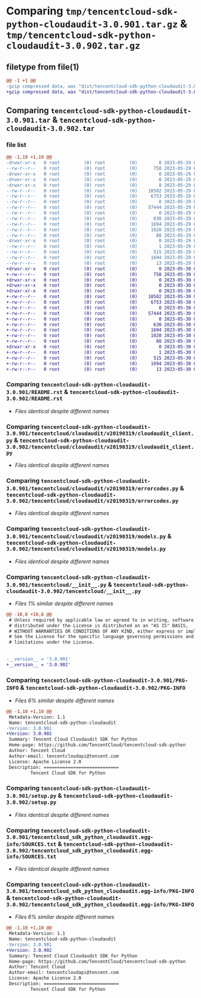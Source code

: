 # Comparing `tmp/tencentcloud-sdk-python-cloudaudit-3.0.901.tar.gz` & `tmp/tencentcloud-sdk-python-cloudaudit-3.0.902.tar.gz`

## filetype from file(1)

```diff
@@ -1 +1 @@
-gzip compressed data, was "dist/tencentcloud-sdk-python-cloudaudit-3.0.901.tar", last modified: Mon May 29 02:23:14 2023, max compression
+gzip compressed data, was "dist/tencentcloud-sdk-python-cloudaudit-3.0.902.tar", last modified: Tue May 30 00:19:13 2023, max compression
```

## Comparing `tencentcloud-sdk-python-cloudaudit-3.0.901.tar` & `tencentcloud-sdk-python-cloudaudit-3.0.902.tar`

### file list

```diff
@@ -1,19 +1,19 @@
-drwxr-xr-x   0 root         (0) root         (0)        0 2023-05-29 02:23:14.000000 tencentcloud-sdk-python-cloudaudit-3.0.901/
--rw-r--r--   0 root         (0) root         (0)      758 2023-05-29 02:23:14.000000 tencentcloud-sdk-python-cloudaudit-3.0.901/README.rst
-drwxr-xr-x   0 root         (0) root         (0)        0 2023-05-29 02:23:14.000000 tencentcloud-sdk-python-cloudaudit-3.0.901/tencentcloud/
-drwxr-xr-x   0 root         (0) root         (0)        0 2023-05-29 02:23:14.000000 tencentcloud-sdk-python-cloudaudit-3.0.901/tencentcloud/cloudaudit/
-drwxr-xr-x   0 root         (0) root         (0)        0 2023-05-29 02:23:14.000000 tencentcloud-sdk-python-cloudaudit-3.0.901/tencentcloud/cloudaudit/v20190319/
--rw-r--r--   0 root         (0) root         (0)    18502 2023-05-29 02:23:14.000000 tencentcloud-sdk-python-cloudaudit-3.0.901/tencentcloud/cloudaudit/v20190319/cloudaudit_client.py
--rw-r--r--   0 root         (0) root         (0)     6753 2023-05-29 02:23:14.000000 tencentcloud-sdk-python-cloudaudit-3.0.901/tencentcloud/cloudaudit/v20190319/errorcodes.py
--rw-r--r--   0 root         (0) root         (0)        0 2023-05-29 02:23:14.000000 tencentcloud-sdk-python-cloudaudit-3.0.901/tencentcloud/cloudaudit/v20190319/__init__.py
--rw-r--r--   0 root         (0) root         (0)    57444 2023-05-29 02:23:14.000000 tencentcloud-sdk-python-cloudaudit-3.0.901/tencentcloud/cloudaudit/v20190319/models.py
--rw-r--r--   0 root         (0) root         (0)        0 2023-05-29 02:23:14.000000 tencentcloud-sdk-python-cloudaudit-3.0.901/tencentcloud/cloudaudit/__init__.py
--rw-r--r--   0 root         (0) root         (0)      630 2023-05-29 02:23:14.000000 tencentcloud-sdk-python-cloudaudit-3.0.901/tencentcloud/__init__.py
--rw-r--r--   0 root         (0) root         (0)     1694 2023-05-29 02:23:14.000000 tencentcloud-sdk-python-cloudaudit-3.0.901/PKG-INFO
--rw-r--r--   0 root         (0) root         (0)     1020 2023-05-29 02:23:14.000000 tencentcloud-sdk-python-cloudaudit-3.0.901/setup.py
--rw-r--r--   0 root         (0) root         (0)       88 2023-05-29 02:23:14.000000 tencentcloud-sdk-python-cloudaudit-3.0.901/setup.cfg
-drwxr-xr-x   0 root         (0) root         (0)        0 2023-05-29 02:23:14.000000 tencentcloud-sdk-python-cloudaudit-3.0.901/tencentcloud_sdk_python_cloudaudit.egg-info/
--rw-r--r--   0 root         (0) root         (0)        1 2023-05-29 02:23:14.000000 tencentcloud-sdk-python-cloudaudit-3.0.901/tencentcloud_sdk_python_cloudaudit.egg-info/dependency_links.txt
--rw-r--r--   0 root         (0) root         (0)      515 2023-05-29 02:23:14.000000 tencentcloud-sdk-python-cloudaudit-3.0.901/tencentcloud_sdk_python_cloudaudit.egg-info/SOURCES.txt
--rw-r--r--   0 root         (0) root         (0)     1694 2023-05-29 02:23:14.000000 tencentcloud-sdk-python-cloudaudit-3.0.901/tencentcloud_sdk_python_cloudaudit.egg-info/PKG-INFO
--rw-r--r--   0 root         (0) root         (0)       13 2023-05-29 02:23:14.000000 tencentcloud-sdk-python-cloudaudit-3.0.901/tencentcloud_sdk_python_cloudaudit.egg-info/top_level.txt
+drwxr-xr-x   0 root         (0) root         (0)        0 2023-05-30 00:19:13.000000 tencentcloud-sdk-python-cloudaudit-3.0.902/
+-rw-r--r--   0 root         (0) root         (0)      758 2023-05-30 00:19:13.000000 tencentcloud-sdk-python-cloudaudit-3.0.902/README.rst
+drwxr-xr-x   0 root         (0) root         (0)        0 2023-05-30 00:19:13.000000 tencentcloud-sdk-python-cloudaudit-3.0.902/tencentcloud/
+drwxr-xr-x   0 root         (0) root         (0)        0 2023-05-30 00:19:13.000000 tencentcloud-sdk-python-cloudaudit-3.0.902/tencentcloud/cloudaudit/
+drwxr-xr-x   0 root         (0) root         (0)        0 2023-05-30 00:19:13.000000 tencentcloud-sdk-python-cloudaudit-3.0.902/tencentcloud/cloudaudit/v20190319/
+-rw-r--r--   0 root         (0) root         (0)    18502 2023-05-30 00:19:13.000000 tencentcloud-sdk-python-cloudaudit-3.0.902/tencentcloud/cloudaudit/v20190319/cloudaudit_client.py
+-rw-r--r--   0 root         (0) root         (0)     6753 2023-05-30 00:19:13.000000 tencentcloud-sdk-python-cloudaudit-3.0.902/tencentcloud/cloudaudit/v20190319/errorcodes.py
+-rw-r--r--   0 root         (0) root         (0)        0 2023-05-30 00:19:13.000000 tencentcloud-sdk-python-cloudaudit-3.0.902/tencentcloud/cloudaudit/v20190319/__init__.py
+-rw-r--r--   0 root         (0) root         (0)    57444 2023-05-30 00:19:13.000000 tencentcloud-sdk-python-cloudaudit-3.0.902/tencentcloud/cloudaudit/v20190319/models.py
+-rw-r--r--   0 root         (0) root         (0)        0 2023-05-30 00:19:13.000000 tencentcloud-sdk-python-cloudaudit-3.0.902/tencentcloud/cloudaudit/__init__.py
+-rw-r--r--   0 root         (0) root         (0)      630 2023-05-30 00:19:13.000000 tencentcloud-sdk-python-cloudaudit-3.0.902/tencentcloud/__init__.py
+-rw-r--r--   0 root         (0) root         (0)     1694 2023-05-30 00:19:13.000000 tencentcloud-sdk-python-cloudaudit-3.0.902/PKG-INFO
+-rw-r--r--   0 root         (0) root         (0)     1020 2023-05-30 00:19:13.000000 tencentcloud-sdk-python-cloudaudit-3.0.902/setup.py
+-rw-r--r--   0 root         (0) root         (0)       88 2023-05-30 00:19:13.000000 tencentcloud-sdk-python-cloudaudit-3.0.902/setup.cfg
+drwxr-xr-x   0 root         (0) root         (0)        0 2023-05-30 00:19:13.000000 tencentcloud-sdk-python-cloudaudit-3.0.902/tencentcloud_sdk_python_cloudaudit.egg-info/
+-rw-r--r--   0 root         (0) root         (0)        1 2023-05-30 00:19:13.000000 tencentcloud-sdk-python-cloudaudit-3.0.902/tencentcloud_sdk_python_cloudaudit.egg-info/dependency_links.txt
+-rw-r--r--   0 root         (0) root         (0)      515 2023-05-30 00:19:13.000000 tencentcloud-sdk-python-cloudaudit-3.0.902/tencentcloud_sdk_python_cloudaudit.egg-info/SOURCES.txt
+-rw-r--r--   0 root         (0) root         (0)     1694 2023-05-30 00:19:13.000000 tencentcloud-sdk-python-cloudaudit-3.0.902/tencentcloud_sdk_python_cloudaudit.egg-info/PKG-INFO
+-rw-r--r--   0 root         (0) root         (0)       13 2023-05-30 00:19:13.000000 tencentcloud-sdk-python-cloudaudit-3.0.902/tencentcloud_sdk_python_cloudaudit.egg-info/top_level.txt
```

### Comparing `tencentcloud-sdk-python-cloudaudit-3.0.901/README.rst` & `tencentcloud-sdk-python-cloudaudit-3.0.902/README.rst`

 * *Files identical despite different names*

### Comparing `tencentcloud-sdk-python-cloudaudit-3.0.901/tencentcloud/cloudaudit/v20190319/cloudaudit_client.py` & `tencentcloud-sdk-python-cloudaudit-3.0.902/tencentcloud/cloudaudit/v20190319/cloudaudit_client.py`

 * *Files identical despite different names*

### Comparing `tencentcloud-sdk-python-cloudaudit-3.0.901/tencentcloud/cloudaudit/v20190319/errorcodes.py` & `tencentcloud-sdk-python-cloudaudit-3.0.902/tencentcloud/cloudaudit/v20190319/errorcodes.py`

 * *Files identical despite different names*

### Comparing `tencentcloud-sdk-python-cloudaudit-3.0.901/tencentcloud/cloudaudit/v20190319/models.py` & `tencentcloud-sdk-python-cloudaudit-3.0.902/tencentcloud/cloudaudit/v20190319/models.py`

 * *Files identical despite different names*

### Comparing `tencentcloud-sdk-python-cloudaudit-3.0.901/tencentcloud/__init__.py` & `tencentcloud-sdk-python-cloudaudit-3.0.902/tencentcloud/__init__.py`

 * *Files 1% similar despite different names*

```diff
@@ -10,8 +10,8 @@
 # Unless required by applicable law or agreed to in writing, software
 # distributed under the License is distributed on an "AS IS" BASIS,
 # WITHOUT WARRANTIES OR CONDITIONS OF ANY KIND, either express or implied.
 # See the License for the specific language governing permissions and
 # limitations under the License.
 
 
-__version__ = '3.0.901'
+__version__ = '3.0.902'
```

### Comparing `tencentcloud-sdk-python-cloudaudit-3.0.901/PKG-INFO` & `tencentcloud-sdk-python-cloudaudit-3.0.902/PKG-INFO`

 * *Files 6% similar despite different names*

```diff
@@ -1,10 +1,10 @@
 Metadata-Version: 1.1
 Name: tencentcloud-sdk-python-cloudaudit
-Version: 3.0.901
+Version: 3.0.902
 Summary: Tencent Cloud Cloudaudit SDK for Python
 Home-page: https://github.com/TencentCloud/tencentcloud-sdk-python
 Author: Tencent Cloud
 Author-email: tencentcloudapi@tencent.com
 License: Apache License 2.0
 Description: ============================
         Tencent Cloud SDK for Python
```

### Comparing `tencentcloud-sdk-python-cloudaudit-3.0.901/setup.py` & `tencentcloud-sdk-python-cloudaudit-3.0.902/setup.py`

 * *Files identical despite different names*

### Comparing `tencentcloud-sdk-python-cloudaudit-3.0.901/tencentcloud_sdk_python_cloudaudit.egg-info/SOURCES.txt` & `tencentcloud-sdk-python-cloudaudit-3.0.902/tencentcloud_sdk_python_cloudaudit.egg-info/SOURCES.txt`

 * *Files identical despite different names*

### Comparing `tencentcloud-sdk-python-cloudaudit-3.0.901/tencentcloud_sdk_python_cloudaudit.egg-info/PKG-INFO` & `tencentcloud-sdk-python-cloudaudit-3.0.902/tencentcloud_sdk_python_cloudaudit.egg-info/PKG-INFO`

 * *Files 6% similar despite different names*

```diff
@@ -1,10 +1,10 @@
 Metadata-Version: 1.1
 Name: tencentcloud-sdk-python-cloudaudit
-Version: 3.0.901
+Version: 3.0.902
 Summary: Tencent Cloud Cloudaudit SDK for Python
 Home-page: https://github.com/TencentCloud/tencentcloud-sdk-python
 Author: Tencent Cloud
 Author-email: tencentcloudapi@tencent.com
 License: Apache License 2.0
 Description: ============================
         Tencent Cloud SDK for Python
```

